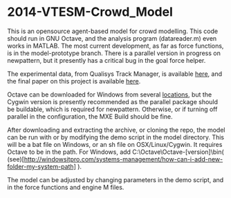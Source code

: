2014-VTESM-Crowd_Model
======================

This is an opensource agent-based model for crowd modelling.
This code should run in GNU Octave, and the analysis program (datareader.m) even
works in MATLAB. The most current development, as far as force functions, is in
the model-prototype branch. There is a parallel version in progress on
newpattern, but it presently has a critical bug in the goal force helper.

The experimental data, from Qualisys Track Manager, is available
[here](http://goo.gl/YM2Z22), and the final paper on this project is available
[here](http://goo.gl/L2YuRC).

Octave can be downloaded for Windows from several
[locations](http://wiki.octave.org/Octave_for_Microsoft_Windows), but the Cygwin
version is presently recommended as the parallel package should be buildable,
which is required for newpattern. Otherwise, or if turning off parallel in the
configuration, the MXE Build should be fine.

After downloading and extracting the archive, or cloning the repo, the model can
be run with or by modifying the demo script in the model directory. This will be
a bat file on Windows, or an sh file on OSX/Linux/Cygwin. It requires Octave to
be in the path. For Windows, add C:\Octave\Octave-[version]\bin(
(see)[http://windowsitpro.com/systems-management/how-can-i-add-new-folder-my-system-path]
).

The model can be adjusted by changing parameters in the demo script, and in the
force functions and engine M files.
